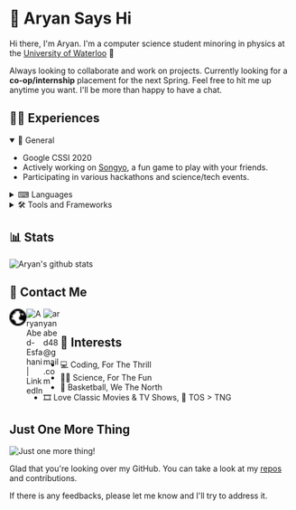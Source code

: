 # 👋 Aryan Says Hi

Hi there, I'm Aryan. I'm a computer science student minoring in physics at the [University of Waterloo](https://cs.uwaterloo.ca) 🍁

Always looking to collaborate and work on projects. Currently looking for a **co-op/internship** placement for the next Spring. Feel free to hit me up anytime you want. I'll be more than happy to have a chat.

## 👨‍💻 Experiences
 
<details open>

<summary>🧑 General </summary>

* Google CSSI 2020
* Actively working on [Songyo](https://songyo.net/), a fun game to play with your friends.
* Participating in various hackathons and science/tech events.

</details>

<details>

<summary>⌨ Languages</summary>

<img title="C++" style="padding:3px" alt="C++" width="50px" src="https://cdn.jsdelivr.net/npm/simple-icons@v3/icons/cplusplus.svg">

<img title="JavaScript" style="padding:3px" alt="JavaScript" width="45px" src="https://cdn.jsdelivr.net/npm/simple-icons@v3/icons/javascript.svg">

<img title="Python" style="padding:3px" alt="Python" width="45px" src="https://cdn.jsdelivr.net/npm/simple-icons@v3/icons/python.svg">

<img title="Java" style="padding:3px" alt="Java" width="45px" src="https://cdn.jsdelivr.net/npm/simple-icons@v3/icons/java.svg">

<img title="C#" style="padding:3px" alt="C#" width="45px" src="https://cdn.jsdelivr.net/npm/simple-icons@v3/icons/csharp.svg">

</details>

<details>

<summary>🛠 Tools and Frameworks </summary>

<img title="NodeJS" style="padding:3px" alt="NodeJS" width="50px" src="https://cdn.jsdelivr.net/npm/simple-icons@v3/icons/node-dot-js.svg">

<img title="Flask" style="padding:3px" alt="Flask" width="50px" src="https://cdn.jsdelivr.net/npm/simple-icons@v3/icons/flask.svg">

<img title="git" style="padding:3px" alt="git" width="50px" src="https://cdn.jsdelivr.net/npm/simple-icons@v3/icons/git.svg">

<img title="GitHub" style="padding:3px" alt="GitHub" width="50px" src="https://cdn.jsdelivr.net/npm/simple-icons@v3/icons/github.svg">

<img title="travis.ci" style="padding:3px" alt="travis.ci" width="50px" src="https://cdn.jsdelivr.net/npm/simple-icons@v3/icons/travisci.svg">

<img title="Unity" style="padding:3px" alt="Unity" width="50px" src="https://cdn.jsdelivr.net/npm/simple-icons@v3/icons/unity.svg">

<img title="MS Visual Studio" style="padding:3px" alt="MS Visual Studio" width="50px" src="https://cdn.jsdelivr.net/npm/simple-icons@v3/icons/visualstudio.svg">

<img title="VS Code" style="padding:5px" alt="VS Code" width="50px" src="https://cdn.jsdelivr.net/npm/simple-icons@v3/icons/visualstudiocode.svg">

<img title="Emacs" style="padding:3px" alt="Emacs" width="50px" src="https://cdn.jsdelivr.net/npm/simple-icons@v3/icons/gnuemacs.svg">

</details>

## 📊 Stats

![Aryan's github stats](https://github-readme-stats.vercel.app/api?username=AryanAb&count_private=true)

## 💬 Contact Me

<a href=""><img title="Personal Website" align="left" alt="aryabed.com" width="30px" src="https://raw.githubusercontent.com/iconic/open-iconic/master/svg/globe.svg" /></a>

<a href= ""><img title="LinkedIn" align="left" alt="Aryan Abed-Esfahani | LinkedIn" width="30px" src="https://cdn.jsdelivr.net/npm/simple-icons@v3/icons/linkedin.svg" /></a>

<a href="mailto:aryanabed48@gmail.com"><img title="Email" align="left" alt="aryanabed48@gmail.com" width="30px" src="https://cdn.jsdelivr.net/npm/simple-icons@v3/icons/gmail.svg" /></a>

<br>

## 🧩 Interests

* 💻 Coding, For The Thrill
* 👨‍🔬 Science, For The Fun
* 🏀 Basketball, We The North
* 🎞 Love Classic Movies & TV Shows, 🖖 TOS > TNG

## Just One More Thing

<img alt="Just one more thing!" src="https://media1.tenor.com/images/c5372935b530ec8f063816c6b3cd1b44/tenor.gif?itemid=13175857" width="300px">

Glad that you're looking over my GitHub. You can take a look at my [repos](https://github.com/AryanAb?tab=repositories) and contributions.

 If there is any feedbacks, please let me know and I'll try to address it.